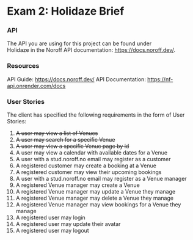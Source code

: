 # Exam 2: Holidaze Brief

### API

The API you are using for this project can be found under   
Holidaze in the Noroff API documentation: https://docs.noroff.dev/.

### Resources

API Guide: https://docs.noroff.dev/
API Documentation: https://nf-api.onrender.com/docs

### User Stories

The client has specified the following requirements in the form of User Stories:

1. ~~A user may view a list of Venues~~
2. ~~A user may search for a specific Venue~~
3. ~~A user may view a specific Venue page by id~~
4. A user may view a calendar with available dates for a Venue
5. A user with a stud.noroff.no email may register as a customer
6. A registered customer may create a booking at a Venue
7. A registered customer may view their upcoming bookings
8. A user with a stud.noroff.no email may register as a Venue manager
9. A registered Venue manager may create a Venue
10. A registered Venue manager may update a Venue they manage
11. A registered Venue manager may delete a Venue they manage
12. A registered Venue manager may view bookings for a Venue they manage
13. A registered user may login
14. A registered user may update their avatar
15. A registered user may logout
